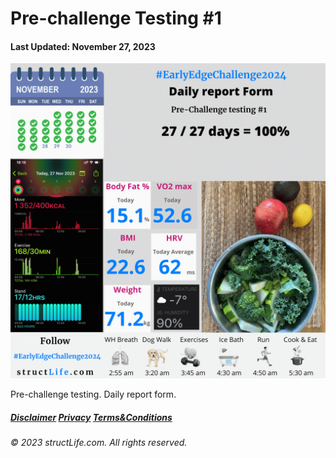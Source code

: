 # Pre-challenge Testing #1

#### Last Updated: November 27, 2023

![Daily report for November 27, 2023 from structLife.com for a 2024 daily morning routine pre-challenge testing 1 - EarlyEdgeChallenge2024. ](../images/products/challenge-2023-11-27-pre-challenge-testing-1-EarlyEdgeChallenge2024.png)

Pre-challenge testing. Daily report form.  

##### [Disclaimer](/#/about-disclaimer)  [Privacy](/#/about-privacy-policy)  [Terms&Conditions](/#/about-terms-conditions)

###### © 2023 structLife.com. All rights reserved.